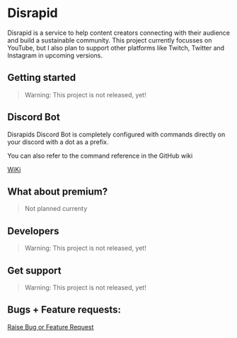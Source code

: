 # Disrapid

Disrapid is a service to help content creators connecting with their audience and build a sustainable community. This project currently focusses on YouTube, but I also plan to support other platforms like Twitch, Twitter and Instagram in upcoming versions.

## Getting started

> Warning: This project is not released, yet!

## Discord Bot

Disrapids Discord Bot is completely configured with commands directly on your discord with a dot as a prefix.

You can also refer to the command reference in the GitHub wiki

[WiKi](https://github.com/xcad2k/disrapid/wiki)

## What about premium?

> Not planned currenty

## Developers

> Warning: This project is not released, yet!

## Get support

> Warning: This project is not released, yet!

## Bugs + Feature requests:

[Raise Bug or Feature Request](https://github.com/xcad2k/disrapid/issues)
